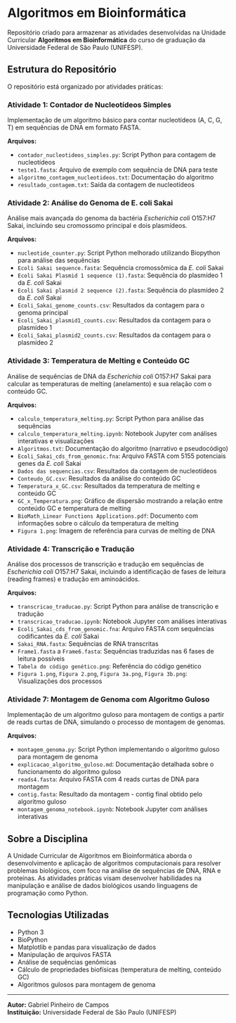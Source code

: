# Algoritmos em Bioinformática

Repositório criado para armazenar as atividades desenvolvidas na Unidade Curricular **Algoritmos em Bioinformática** do curso de graduação da Universidade Federal de São Paulo (UNIFESP).

## Estrutura do Repositório

O repositório está organizado por atividades práticas:

### Atividade 1: Contador de Nucleotídeos Simples

Implementação de um algoritmo básico para contar nucleotídeos (A, C, G, T) em sequências de DNA em formato FASTA.

**Arquivos:**
- `contador_nucleotideos_simples.py`: Script Python para contagem de nucleotídeos
- `teste1.fasta`: Arquivo de exemplo com sequência de DNA para teste
- `algoritmo_contagem_nucleotideos.txt`: Documentação do algoritmo
- `resultado_contagem.txt`: Saída da contagem de nucleotídeos

### Atividade 2: Análise do Genoma de E. coli Sakai

Análise mais avançada do genoma da bactéria *Escherichia coli* O157:H7 Sakai, incluindo seu cromossomo principal e dois plasmídeos.

**Arquivos:**
- `nucleotide_counter.py`: Script Python melhorado utilizando Biopython para análise das sequências
- `Ecoli Sakai sequence.fasta`: Sequência cromossômica da *E. coli* Sakai
- `Ecoli Sakai Plasmid 1 sequence (1).fasta`: Sequência do plasmídeo 1 da *E. coli* Sakai
- `Ecoli Sakai plasmid 2 sequence (2).fasta`: Sequência do plasmídeo 2 da *E. coli* Sakai
- `Ecoli_Sakai_genome_counts.csv`: Resultados da contagem para o genoma principal
- `Ecoli_Sakai_plasmid1_counts.csv`: Resultados da contagem para o plasmídeo 1
- `Ecoli_Sakai_plasmid2_counts.csv`: Resultados da contagem para o plasmídeo 2

### Atividade 3: Temperatura de Melting e Conteúdo GC

Análise de sequências de DNA da *Escherichia coli* O157:H7 Sakai para calcular as temperaturas de melting (anelamento) e sua relação com o conteúdo GC.

**Arquivos:**
- `calculo_temperatura_melting.py`: Script Python para análise das sequências
- `calculo_temperatura_melting.ipynb`: Notebook Jupyter com análises interativas e visualizações
- `Algoritmos.txt`: Documentação do algoritmo (narrativo e pseudocódigo)
- `Ecoli_Sakai_cds_from_genomic.fna`: Arquivo FASTA com 5155 potenciais genes da *E. coli* Sakai
- `Dados das sequencias.csv`: Resultados da contagem de nucleotídeos
- `Conteudo_GC.csv`: Resultados da análise do conteúdo GC
- `Temperatura_x_GC.csv`: Resultados da temperatura de melting e conteúdo GC
- `GC_x_Temperatura.png`: Gráfico de dispersão mostrando a relação entre conteúdo GC e temperatura de melting
- `BioMath_Linear Functions Applications.pdf`: Documento com informações sobre o cálculo da temperatura de melting
- `Figura 1.png`: Imagem de referência para curvas de melting de DNA

### Atividade 4: Transcrição e Tradução

Análise dos processos de transcrição e tradução em sequências de *Escherichia coli* O157:H7 Sakai, incluindo a identificação de fases de leitura (reading frames) e tradução em aminoácidos.

**Arquivos:**
- `transcricao_traducao.py`: Script Python para análise de transcrição e tradução
- `transcricao_traducao.ipynb`: Notebook Jupyter com análises interativas
- `Ecoli_Sakai_cds_from_genomic.fna`: Arquivo FASTA com sequências codificantes da *E. coli* Sakai
- `Sakai_RNA.fasta`: Sequências de RNA transcritas
- `Frame1.fasta` a `Frame6.fasta`: Sequências traduzidas nas 6 fases de leitura possíveis
- `Tabela do código genético.png`: Referência do código genético
- `Figura 1.png`, `Figura 2.png`, `Figura 3a.png`, `Figura 3b.png`: Visualizações dos processos

### Atividade 7: Montagem de Genoma com Algoritmo Guloso

Implementação de um algoritmo guloso para montagem de contigs a partir de reads curtas de DNA, simulando o processo de montagem de genomas.

**Arquivos:**
- `montagem_genoma.py`: Script Python implementando o algoritmo guloso para montagem de genoma
- `explicacao_algoritmo_guloso.md`: Documentação detalhada sobre o funcionamento do algoritmo guloso
- `reads4.fasta`: Arquivo FASTA com 4 reads curtas de DNA para montagem
- `contig.fasta`: Resultado da montagem - contig final obtido pelo algoritmo guloso
- `montagem_genoma_notebook.ipynb`: Notebook Jupyter com análises interativas

## Sobre a Disciplina

A Unidade Curricular de Algoritmos em Bioinformática aborda o desenvolvimento e aplicação de algoritmos computacionais para resolver problemas biológicos, com foco na análise de sequências de DNA, RNA e proteínas. As atividades práticas visam desenvolver habilidades na manipulação e análise de dados biológicos usando linguagens de programação como Python.

## Tecnologias Utilizadas

- Python 3
- BioPython
- Matplotlib e pandas para visualização de dados
- Manipulação de arquivos FASTA
- Análise de sequências genômicas
- Cálculo de propriedades biofísicas (temperatura de melting, conteúdo GC)
- Algoritmos gulosos para montagem de genoma

---

**Autor:** Gabriel Pinheiro de Campos  
**Instituição:** Universidade Federal de São Paulo (UNIFESP)
